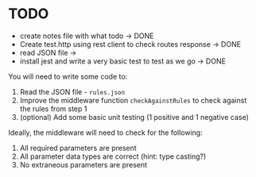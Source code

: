 # TODO

- create notes file with what todo -> DONE
- Create test.http using rest client to check routes response -> DONE
- read JSON file ->
- install jest and write a very basic test to test as we go -> DONE

You will need to write some code to:

1. Read the JSON file - `rules.json`
2. Improve the middleware function `checkAgainstRules` to check against the rules from step 1
3. (optional) Add some basic unit testing (1 positive and 1 negative case)

Ideally, the middleware will need to check for the following:

1. All required parameters are present
2. All parameter data types are correct (hint: type casting?)
3. No extraneous parameters are present
